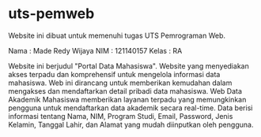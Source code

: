 # uts-pemweb

Website ini dibuat untuk memenuhi tugas UTS Pemrograman Web.

Nama   : Made Redy Wijaya
NIM    : 121140157
Kelas  : RA

Website ini berjudul "Portal Data Mahasiswa". Website yang menyediakan akses terpadu dan komprehensif untuk mengelola informasi data mahasiswa. Web ini dirancang untuk memberikan kemudahan dalam mengakses dan mendaftarkan detail pribadi data mahasiswa. Web Data Akademik Mahasiswa memberikan layanan terpadu yang memungkinkan pengguna untuk mendaftarkan data akademik secara real-time. Data berisi informasi tentang Nama, NIM, Program Studi, Email, Password, Jenis Kelamin, Tanggal Lahir, dan Alamat yang mudah diinputkan oleh pengguna.
